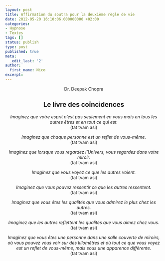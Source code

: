 ```yaml
---
layout: post
title: Affirmation du soutra pour la deuxième règle de vie
date: 2012-05-20 16:10:06.000000000 +02:00
categories:
- Hypnose
- Textes
tags: []
status: publish
type: post
published: true
meta:
  _edit_last: '2'
author:
  first_name: Nico
excerpt:
---
```

<div style="text-align: center;">
<p>Dr. Deepak Chopra</p>
<h2 id="lelivredesconcidences">Le livre des coïncidences</h2>
<p><em>Imaginez que votre esprit n’est pas seulement en vous mais en tous les autres êtres et en tout ce qui est.</em><br />
(tat tvam asi)</p>
<p><em>Imaginez que chaque personne est un reflet de vous-même.</em><br />
(tat tvam asi)</p>
<p><em>Imaginez que lorsque vous regardez l’Univers, vous regardez dans votre miroir.</em><br />
(tat tvam asi)</p>
<p><em>Imaginez que vous voyez ce que les autres voient.</em><br />
(tat tvam asi)</p>
<p><em>Imaginez que vous pouvez ressentir ce que les autres ressentent.</em><br />
(tat tvam asi)</p>
<p><em>Imaginez que vous êtes les qualités que vous admirez le plus chez les autres.</em><br />
(tat tvam asi)</p>
<p><em>Imaginez que les autres reflettent les qualités que vous aimez chez vous.</em><br />
(tat tvam asi)</p>
<p><em>Imaginez que vous êtes une personne dans une salle couverte de miroirs, où vous pouvez vous voir sur des kilomètres et où tout ce que vous voyez est un reflet de vous-même, mais sous une apparence différente.</em><br />
(tat tvam asi)</p>
</div>
